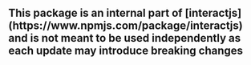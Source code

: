 <h2>
This package is an internal part of
[interactjs](https://www.npmjs.com/package/interactjs) and is not meant to be
used independently as each update may introduce breaking changes
</h2>
